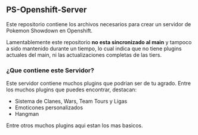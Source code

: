 PS-Openshift-Server
----------

Este repositorio contiene los archivos necesarios para crear un servidor 
de Pokemon Showdown en Openshift.

Lamentablemente este repositorio **no esta sincronizado al main** y tampoco
a sido mantenido durante un tiempo, lo cual indica que no tiene plugins
actuales del main, ni las actualizaciones completas de las tiers.

### ¿Que contiene este Servidor?

Este servidor contiene muchos plugins que podrian ser de tu agrado.
Entre los muchos plugins que puedes encontrar, destacan:

- Sistema de Clanes, Wars, Team Tours y Ligas
- Emoticones personalizados
- Hangman

Entre otros muchos plugins aqui estan los mas basicos.